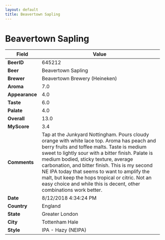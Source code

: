```yaml
---
layout: default
title: Beavertown Sapling
---
```


# Beavertown Sapling

| Field         | Value     |
|---------------|-----------|
| **BeerID** | 645212 |
| **Beer** | Beavertown Sapling |
| **Brewer** | Beavertown Brewery (Heineken) |
| **Aroma** | 7.0 |
| **Appearance** | 4.0 |
| **Taste** | 6.0 |
| **Palate** | 4.0 |
| **Overall** | 13.0 |
| **MyScore** | 3.4 |
| **Comments** | Tap at the Junkyard Nottingham. Pours cloudy orange with white lace top. Aroma has peach and berry fruits and toffee malts. Taste is medium sweet to lightly sour with a bitter finish. Palate is medium bodied, sticky texture, average carbonation, and bitter finish. This is my second NE IPA today that seems to want to amplify the malt, but keep the hops tropical or citric. Not an easy choice and while this is decent, other combinations work better. |
| **Date** | 8/12/2018 4:34:24 PM |
| **Country** | England |
| **State** | Greater London |
| **City** | Tottenham Hale |
| **Style** | IPA - Hazy (NEIPA) |
